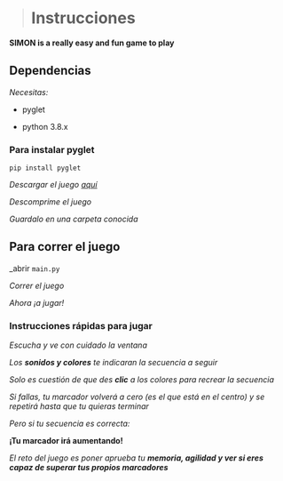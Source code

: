 ># Instrucciones

**SIMON is a really easy and fun game to play**

## Dependencias

*Necesitas:*

* pyglet

* python 3.8.x

### Para instalar pyglet

`pip install pyglet`

_Descargar el juego [aquí](https://github.com/MrDrHax/simon-game/releases/tag/official)_

_Descomprime el juego_

_Guardalo en una carpeta conocida_

## Para correr el juego

_abrir `main.py`

_Correr el juego_

_Ahora ¡a jugar!_

### Instrucciones rápidas para jugar

_Escucha y ve con cuidado la ventana_

_Los **sonidos y colores** te indicaran la secuencia a seguir_

_Solo es cuestión de que des **clic** a los colores para recrear la secuencia_

_Si fallas, tu marcador volverá a cero (es el que está en el centro) y se repetirá hasta que tu quieras terminar_

_Pero si tu secuencia es correcta:_

**¡Tu marcador irá aumentando!**

_El reto del juego es poner aprueba tu **memoria, agilidad y ver si eres capaz de superar tus propios marcadores**_
